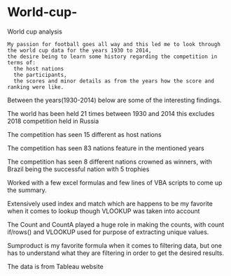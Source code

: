 # World-cup-
World cup analysis

    My passion for football goes all way and this led me to look through the world cup data for the years 1930 to 2014, 
    the desire being to learn some history regarding the competition in terms of:
      the host nations
      the participants, 
      the scores and minor details as from the years how the score and ranking were like.



Between the years(1930-2014) below are some of the interesting findings.

  The world has been held 21 times between 1930 and 2014 this excludes 2018 competition held in Russia

  The competition has seen 15 different as host nations

  The competition has seen 83 nations feature in the mentioned years

  The competition has seen 8 different nations crowned as winners, with Brazil being the successful nation with 5 trophies 



Worked with a few excel formulas and few lines of VBA scripts to come up the summary. 



Extensively used index and match which are happens to be my favorite when it comes to lookup though VLOOKUP was taken into account



The Count and CountA played a huge role in making the counts, with count if/rows() and VLOOKUP used for purpose of extracting unique values.



Sumproduct is my favorite formula when it comes to filtering data, but one has to understand what they are filtering in order to get the desired results. 

The data is from Tableau website
